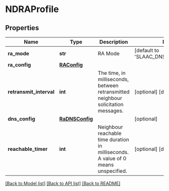 # NDRAProfile

## Properties
Name | Type | Description | Notes
------------ | ------------- | ------------- | -------------
**ra_mode** | **str** | RA Mode | [default to 'SLAAC_DNS_THROUGH_RA']
**ra_config** | [**RAConfig**](RAConfig.md) |  | 
**retransmit_interval** | **int** | The time, in milliseconds, between retransmitted neighbour solicitation messages.  | [optional] [default to 1000]
**dns_config** | [**RaDNSConfig**](RaDNSConfig.md) |  | [optional] 
**reachable_timer** | **int** | Neighbour reachable time duration in milliseconds. A value of 0 means unspecified.  | [optional] [default to 0]

[[Back to Model list]](../README.md#documentation-for-models) [[Back to API list]](../README.md#documentation-for-api-endpoints) [[Back to README]](../README.md)

